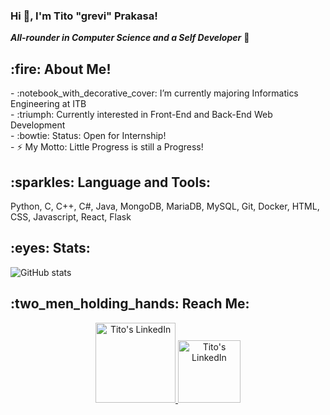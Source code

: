 <h3> Hi 👋, I'm Tito "grevi" Prakasa! </h3>

***All-rounder in Computer Science and a Self Developer*** 🚀 

<h2> :fire: About Me! </h2>
- :notebook_with_decorative_cover: I’m currently majoring Informatics Engineering at ITB <br>
- :triumph: Currently interested in Front-End and Back-End Web Development <br>
- :bowtie: Status: Open for Internship! <br>
- ⚡ My Motto: Little Progress is still a Progress! <br>

<h2> :sparkles: Language and Tools: </h2>
Python, C, C++, C#, Java, MongoDB, MariaDB, MySQL, Git, Docker, HTML, CSS, Javascript, React, Flask

<h2> :eyes: Stats: </h2>

![GitHub stats](https://github-readme-stats.vercel.app/api?username=grevicoc&show_icons=true&theme=tokyonight)

<h2> :two_men_holding_hands: Reach Me: </h2>
<div align="center">
  <a href="https://www.linkedin.com/in/tito-prakasa/">
  <img alt="Tito's LinkedIn" width="128px" src="https://img.shields.io/badge/LinkedIn-0077B5?style=for-the-badge&logo=linkedin&logoColor=white" />
  </a>
  <a href="https://steamcommunity.com/id/greviprofile">
  <img alt="Tito's LinkedIn" width="100px" src="https://img.shields.io/badge/Steam-000000?style=for-the-badge&logo=steam&logoColor=white" />
  </a>
</div>
